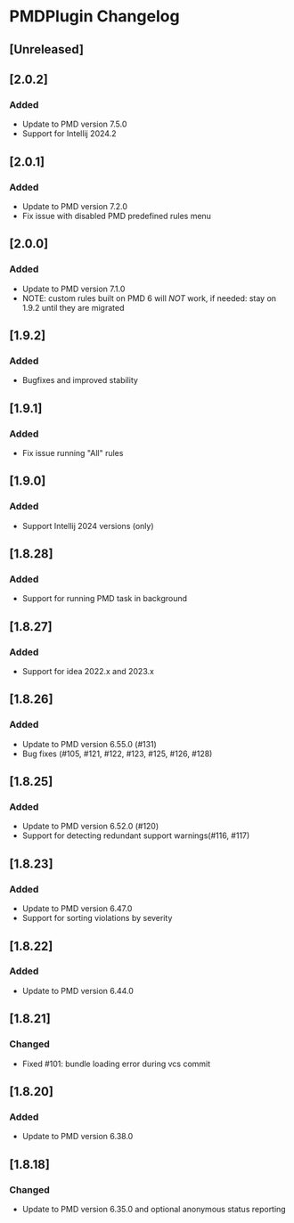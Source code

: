<!-- Keep a Changelog guide -> https://keepachangelog.com -->

# PMDPlugin Changelog

## [Unreleased]
## [2.0.2]
### Added
- Update to PMD version 7.5.0
- Support for Intellij 2024.2

## [2.0.1]
### Added
- Update to PMD version 7.2.0
- Fix issue with disabled PMD predefined rules menu

## [2.0.0]
### Added
- Update to PMD version 7.1.0 
- NOTE: custom rules built on PMD 6 will *NOT* work, if needed: stay on 1.9.2 until they are migrated

## [1.9.2]
### Added
- Bugfixes and improved stability

## [1.9.1]
### Added
- Fix issue running "All" rules

## [1.9.0]
### Added
- Support Intellij 2024 versions (only)

## [1.8.28]
### Added
- Support for running PMD task in background

## [1.8.27]
### Added
- Support for idea 2022.x and 2023.x

## [1.8.26]
### Added
- Update to PMD version 6.55.0 (#131)
- Bug fixes (#105, #121, #122, #123, #125, #126, #128)

## [1.8.25]
### Added
- Update to PMD version 6.52.0 (#120)
- Support for detecting redundant support warnings(#116, #117)

## [1.8.23]
### Added
- Update to PMD version 6.47.0
- Support for sorting violations by severity

## [1.8.22]
### Added
- Update to PMD version 6.44.0

## [1.8.21]
### Changed
- Fixed #101: bundle loading error during vcs commit

## [1.8.20]
### Added
- Update to PMD version 6.38.0

## [1.8.18]
### Changed
- Update to PMD version 6.35.0 and optional anonymous status reporting